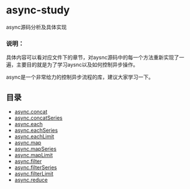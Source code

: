 # async-study
async源码分析及具体实现
### 说明：
具体内容可以看对应文件下的章节，对aysnc源码中的每一个方法重新实现了一遍，主要目的就是为了学习aysnc以及如何控制异步操作。

async是一个非常给力的控制异步流程的库，建议大家学习一下。

## 目录
- [async.concat](https://github.com/andyChenAn/async-study/blob/master/async.concat/README.md)
- [async.concatSeries](https://github.com/andyChenAn/async-study/blob/master/async.concatSeries/README.md)
- [async.each](https://github.com/andyChenAn/async-study/blob/master/async.each/README.md)
- [async.eachSeries](https://github.com/andyChenAn/async-study/blob/master/async.eachSeries/README.md)
- [async.eachLimit](https://github.com/andyChenAn/async-study/blob/master/async.eachLimit/README.md)
- [async.map](https://github.com/andyChenAn/async-study/blob/master/async.map/README.md)
- [async.mapSeries](https://github.com/andyChenAn/async-study/blob/master/async.mapSeries/README.md)
- [async.mapLimit](https://github.com/andyChenAn/async-study/blob/master/async.mapLimit/README.md)
- [async.filter](https://github.com/andyChenAn/async-study/blob/master/async.filter/README.md)
- [async.filterSeries](https://github.com/andyChenAn/async-study/blob/master/async.filterSeries/README.md)
- [async.filterLimit](https://github.com/andyChenAn/async-study/blob/master/async.filterLimit/README.md)
- [async.reduce](https://github.com/andyChenAn/async-study/blob/master/async.reduce/README.md)